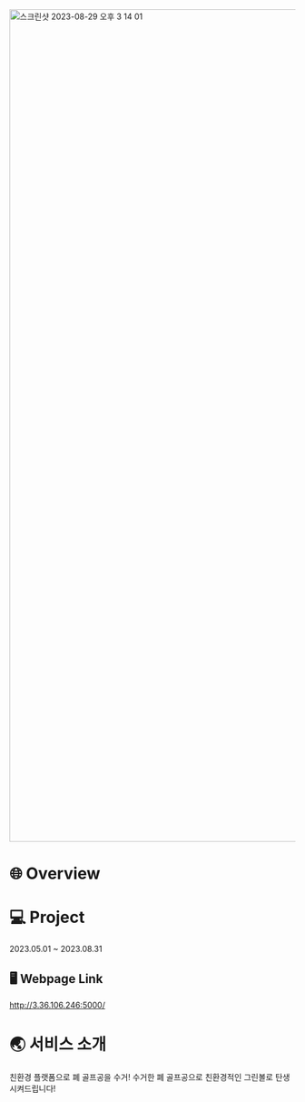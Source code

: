 <img width="1466" alt="스크린샷 2023-08-29 오후 3 14 01" src="https://github.com/jjunseokk/OursCollectingBalls/assets/87737169/6fc055b5-5764-4ee1-b01a-156312c6d6fb">

# 🌐 Overview

<h1>💻 Project</h1> 
2023.05.01 ~ 2023.08.31

## 🖥️ Webpage Link
http://3.36.106.246:5000/

# 🌏 서비스 소개
친환경 플랫폼으로 폐 골프공을 수거! 수거한 폐 골프공으로 친환경적인 그린볼로 탄생시켜드립니다!


